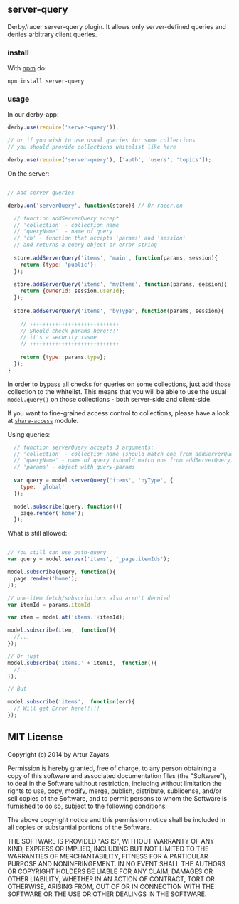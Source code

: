 ## server-query

Derby/racer server-query plugin. It allows only server-defined queries and denies arbitrary client queries.

### install

With [npm](https://npmjs.org) do:

```
npm install server-query
```

### usage

In our derby-app:

```js
derby.use(require('server-query'));

// or if you wish to use usual queries for some collections
// you should provide collections whitelist like here

derby.use(require('server-query'), ['auth', 'users', 'topics']);
```

On the server:
```js

// Add server queries  

derby.on('serverQuery', function(store){ // Or racer.on

  // function addServerQuery accept
  // 'collection' - collection name
  // 'queryName'  - name of query
  // 'cb' - function that accepts 'params' and 'session'
  // and returns a query-object or error-string
  
  store.addServerQuery('items', 'main', function(params, session){
    return {type: 'public'};
  });
  
  store.addServerQuery('items', 'myItems', function(params, session){
    return {ownerId: session.userId};
  });
  
  store.addServerQuery('items', 'byType', function(params, session){
    
    // ++++++++++++++++++++++++++++
    // Should check params here!!!!
    // it's a security issue
    // ++++++++++++++++++++++++++++
    
    return {type: params.type};
  });
}

```

In order to bypass all checks for queries on some collections, just
add those collection to the whitelist. This means that you will be able to use 
the usual `model.query()` on those collections - both server-side and client-side.

If you want to fine-grained access control to collections, please have a look
at [`share-access`](https://github.com/dmapper/share-access) module.

Using queries:

```js
  // function serverQuery accepts 3 arguments:
  // 'collection' - collection name (should match one from addServerQuery)
  // 'queryName' - name of query (should match one from addServerQuery)
  // 'params' - object with query-params
  
  var query = model.serverQuery('items', 'byType', {
    type: 'global'
  });

  model.subscribe(query, function(){
    page.render('home');
  });
```

What is still allowed:
```js

// You still can use path-query
var query = model.server('items', '_page.itemIds');

model.subscribe(query, function(){
  page.render('home');
});

// one-item fetch/subscriptions also aren't dennied
var itemId = params.itemId

var item = model.at('items.'+itemId);

model.subscribe(item,  function(){
  //...
});

// Or just
model.subscribe('items.' + itemId,  function(){
  //...
});

// But

model.subscribe('items',  function(err){
  // Will get Error here!!!!!
});
```

## MIT License
Copyright (c) 2014 by Artur Zayats

Permission is hereby granted, free of charge, to any person obtaining a copy
of this software and associated documentation files (the "Software"), to deal
in the Software without restriction, including without limitation the rights
to use, copy, modify, merge, publish, distribute, sublicense, and/or sell
copies of the Software, and to permit persons to whom the Software is
furnished to do so, subject to the following conditions:

The above copyright notice and this permission notice shall be included in
all copies or substantial portions of the Software.

THE SOFTWARE IS PROVIDED "AS IS", WITHOUT WARRANTY OF ANY KIND, EXPRESS OR
IMPLIED, INCLUDING BUT NOT LIMITED TO THE WARRANTIES OF MERCHANTABILITY,
FITNESS FOR A PARTICULAR PURPOSE AND NONINFRINGEMENT. IN NO EVENT SHALL THE
AUTHORS OR COPYRIGHT HOLDERS BE LIABLE FOR ANY CLAIM, DAMAGES OR OTHER
LIABILITY, WHETHER IN AN ACTION OF CONTRACT, TORT OR OTHERWISE, ARISING FROM,
OUT OF OR IN CONNECTION WITH THE SOFTWARE OR THE USE OR OTHER DEALINGS IN
THE SOFTWARE.
